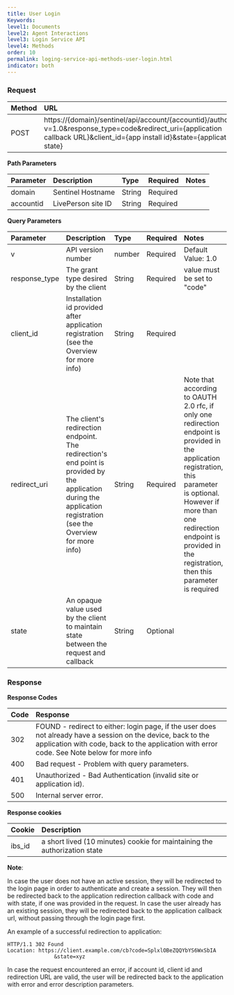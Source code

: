 ```yaml
---
title: User Login
Keywords:
level1: Documents
level2: Agent Interactions
level3: Login Service API
level4: Methods
order: 10
permalink: loging-service-api-methods-user-login.html
indicator: both
---
```


### Request

| Method | URL |
| :--- | :--- |
| POST |  https://{domain}/sentinel/api/account/{accountid}/authorize?v=1.0&response_type=code&redirect_uri={application callback URL}&client_id={app install id}&state={application state} |

**Path Parameters**

| Parameter | Description | Type | Required | Notes |
| :--- | :--- | :--- | :--- | :--- |
| domain | Sentinel Hostname | String | Required |  |
| accountid | LivePerson site ID | String| Required |  |

**Query Parameters**

| Parameter | Description | Type | Required | Notes |
| :--- | :--- | :--- | :--- | :--- |
| v | API version number | number| Required | Default Value: 1.0 |
| response_type | The grant type desired by the client  | String| Required | value must be set to "code" |
| client_id | Installation id provided after application registration (see the Overview for more info)  | String| Required |  |
| redirect_uri | The client's redirection endpoint. The redirection's end point is provided by the application during the application registration (see the Overview for more info)| String| Required |Note that according to OAUTH 2.0 rfc, if only one redirection endpoint is provided in the application registration, this parameter is optional. However if more than one redirection endpoint is provided in the registration, then this parameter is required|
| state | An opaque value used by the client to maintain state between the request and callback | String| Optional |  |

### Response

**Response Codes**

| Code | Response |
| :--- | :--- |
| 302 | FOUND - redirect to either: login page, if the user does not already have a session on the device, back to the application with code, back to the application with error code. See Note below for more info|
| 400 | Bad request - Problem with query parameters. |
| 401  | Unauthorized - Bad Authentication (invalid site or application id). |
| 500 | Internal server error. |

**Response cookies**

| Cookie | Description |
| :--- | :--- |
| ibs_id | a short lived (10 minutes) cookie for maintaining the authorization state |

**Note**:

In case the user does not have an active session, they will be redirected to the login page in order to authenticate and create a session. They will then be redirected back to the application redirection callback with code and with state, if one was provided in the request. In case the user already has an existing session, they will be redirected back to the application callback url, without passing through the login page first.

An example of a successful redirection to application:

```
HTTP/1.1 302 Found
Location: https://client.example.com/cb?code=SplxlOBeZQQYbYS6WxSbIA
               &state=xyz
```

In case the request encountered an error, if account id, client id and redirection URL are valid, the user will be redirected back to
the application with error and error description parameters.
